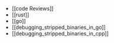 ---
---

* [[code Reviews]]
* [[rust]]
* [[go]]
* [[debugging_stripped_binaries_in_go]]
* [[debugging_stripped_binaries_in_cpp]]

